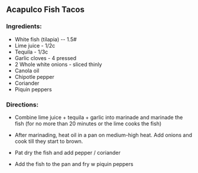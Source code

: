 ## Acapulco Fish Tacos ##

### Ingredients: ###

- White fish (tilapia) -- 1.5#
- Lime juice - 1/2c
- Tequila - 1/3c
- Garlic cloves - 4 pressed
- 2 Whole white onions - sliced thinly
- Canola oil
- Chipotle pepper
- Coriander
- Piquin peppers


### Directions: ###

- Combine lime juice + tequila + garlic into marinade and marinade the fish (for no more than 20 minutes or the lime cooks the  fish)

- After marinading, heat oil in a pan on medium-high heat. Add onions and cook till they start to brown.

- Pat dry the fish and add pepper / coriander

- Add the fish to the pan and fry w piquin peppers




